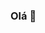 ### **Olá** 👋

<!--
**MartinelliNTZ/MartinelliNTZ** is a ✨ _special_ ✨ repository because its `README.md` (this file) appears on your GitHub profile.










Here are some ideas to get you started:

- 🔭 I’m currently working on ...
- 🌱 I’m currently learning ...
- 👯 I’m looking to collaborate on ...
- 🤔 I’m looking for help with ...
- 💬 Ask me about ...
- 📫 How to reach me: ...
- 😄 Pronouns: ...
- ⚡ Fun fact: ...
-->
